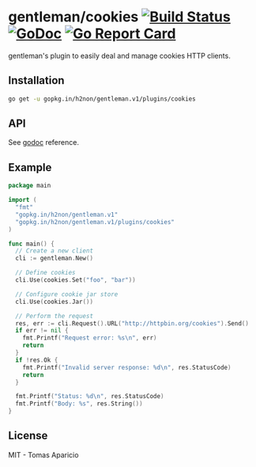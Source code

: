 # gentleman/cookies [![Build Status](https://travis-ci.org/h2non/gentleman.png)](https://travis-ci.org/h2non/gentleman) [![GoDoc](https://godoc.org/github.com/h2non/gentleman/plugins/cookies?status.svg)](https://godoc.org/github.com/h2non/gentleman/plugins/cookies) [![Go Report Card](https://goreportcard.com/badge/github.com/h2non/gentleman)](https://goreportcard.com/report/github.com/h2non/gentleman)

gentleman's plugin to easily deal and manage cookies HTTP clients.

## Installation

```bash
go get -u gopkg.in/h2non/gentleman.v1/plugins/cookies
```

## API

See [godoc](https://godoc.org/github.com/h2non/gentleman/plugins/cookies) reference.

## Example

```go
package main

import (
  "fmt"
  "gopkg.in/h2non/gentleman.v1"
  "gopkg.in/h2non/gentleman.v1/plugins/cookies"
)

func main() {
  // Create a new client
  cli := gentleman.New()

  // Define cookies
  cli.Use(cookies.Set("foo", "bar"))

  // Configure cookie jar store
  cli.Use(cookies.Jar())

  // Perform the request
  res, err := cli.Request().URL("http://httpbin.org/cookies").Send()
  if err != nil {
    fmt.Printf("Request error: %s\n", err)
    return
  }
  if !res.Ok {
    fmt.Printf("Invalid server response: %d\n", res.StatusCode)
    return
  }

  fmt.Printf("Status: %d\n", res.StatusCode)
  fmt.Printf("Body: %s", res.String())
}
```

## License

MIT - Tomas Aparicio
